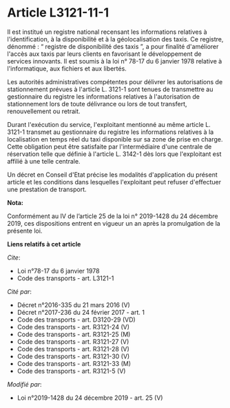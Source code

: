 # Article L3121-11-1

Il est institué un registre national recensant les informations relatives à l'identification, à la disponibilité et à la
géolocalisation des taxis. Ce registre, dénommé : “ registre de disponibilité des taxis ”, a pour finalité d'améliorer
l'accès aux taxis par leurs clients en favorisant le développement de services innovants. Il est soumis à la loi n° 78-17 du
6 janvier 1978 relative à l'informatique, aux fichiers et aux libertés.

Les autorités administratives compétentes pour délivrer les autorisations de stationnement prévues à l'article L. 3121-1 sont
tenues de transmettre au gestionnaire du registre les informations relatives à l'autorisation de stationnement lors de toute
délivrance ou lors de tout transfert, renouvellement ou retrait.

Durant l'exécution du service, l'exploitant mentionné au même article L. 3121-1 transmet au gestionnaire du registre les
informations relatives à la localisation en temps réel du taxi disponible sur sa zone de prise en charge. Cette obligation
peut être satisfaite par l'intermédiaire d'une centrale de réservation telle que définie à l'article L. 3142-1 dès lors que
l'exploitant est affilié à une telle centrale.

Un décret en Conseil d'Etat précise les modalités d'application du présent article et les conditions dans lesquelles
l'exploitant peut refuser d'effectuer une prestation de transport.

**Nota:**

Conformément au IV de l’article 25 de la loi n° 2019-1428 du 24 décembre 2019, ces dispositions entrent en vigueur un an
après la promulgation de la présente loi.

**Liens relatifs à cet article**

_Cite_:

  - Loi n°78-17 du 6 janvier 1978
  - Code des transports - art. L3121-1

_Cité par_:

  - Décret n°2016-335 du 21 mars 2016 (V)
  - Décret n°2017-236 du 24 février 2017 - art. 1
  - Code des transports - art. D3120-29 (VD)
  - Code des transports - art. R3121-24 (V)
  - Code des transports - art. R3121-25 (M)
  - Code des transports - art. R3121-27 (V)
  - Code des transports - art. R3121-28 (V)
  - Code des transports - art. R3121-30 (V)
  - Code des transports - art. R3121-33 (M)
  - Code des transports - art. R3121-5 (V)

_Modifié par_:

  - Loi n°2019-1428 du 24 décembre 2019 - art. 25 (V)
